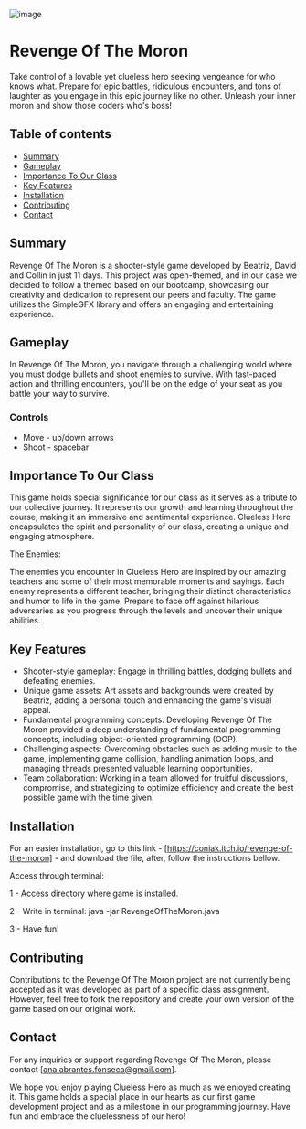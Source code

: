 ![image](https://github.com/imbibs/revenge-of-the-moron/assets/119486067/01b46ad8-90c1-4e11-8edb-09bc04e00abe)

# Revenge Of The Moron
Take control of a lovable yet clueless hero seeking vengeance for who knows what. Prepare for epic battles, ridiculous encounters, and tons of laughter as you engage in this epic journey like no other. Unleash your inner moron and show those coders who's boss!

## Table of contents
* [Summary](#summary)
* [Gameplay](#gameplay)
* [Importance To Our Class](#importancetoourclass)
* [Key Features](#keyfeatures)
* [Installation](#installation)
* [Contributing](#contributing)
* [Contact](#contact)


## Summary

Revenge Of The Moron is a shooter-style game developed by Beatriz, David and Collin in just 11 days. This project was open-themed, and in our case we decided to follow a themed based on our bootcamp, showcasing our creativity and dedication to represent our peers and faculty. The game utilizes the SimpleGFX library and offers an engaging and entertaining experience.

## Gameplay

In Revenge Of The Moron, you navigate through a challenging world where you must dodge bullets and shoot enemies to survive. With fast-paced action and thrilling encounters, you'll be on the edge of your seat as you battle your way to survive.

### Controls
- Move - up/down arrows
- Shoot - spacebar

## Importance To Our Class <a name="importancetoourclass"></a>

This game holds special significance for our class as it serves as a tribute to our collective journey. It represents our growth and learning throughout the course, making it an immersive and sentimental experience. Clueless Hero encapsulates the spirit and personality of our class, creating a unique and engaging atmosphere.

The Enemies:

The enemies you encounter in Clueless Hero are inspired by our amazing teachers and some of their most memorable moments and sayings. Each enemy represents a different teacher, bringing their distinct characteristics and humor to life in the game. Prepare to face off against hilarious adversaries as you progress through the levels and uncover their unique abilities.

## Key Features <a name="keyfeatures"></a>

- Shooter-style gameplay: Engage in thrilling battles, dodging bullets and defeating enemies.
- Unique game assets: Art assets and backgrounds were created by Beatriz, adding a personal touch and enhancing the game's visual appeal.
- Fundamental programming concepts: Developing Revenge Of The Moron provided a deep understanding of fundamental programming concepts, including object-oriented programming (OOP).
- Challenging aspects: Overcoming obstacles such as adding music to the game, implementing game collision, handling animation loops, and managing threads presented valuable learning opportunities.
- Team collaboration: Working in a team allowed for fruitful discussions, compromise, and strategizing to optimize efficiency and create the best possible game with the time given.

## Installation

For an easier installation, go to this link - [https://coniak.itch.io/revenge-of-the-moron] - and download the file, after, follow the instructions bellow.

Access through terminal:

1 - Access directory where game is installed.

2 - Write in terminal: java -jar RevengeOfTheMoron.java

3 - Have fun!

## Contributing

Contributions to the Revenge Of The Moron project are not currently being accepted as it was developed as part of a specific class assignment. However, feel free to fork the repository and create your own version of the game based on our original work.

## Contact

For any inquiries or support regarding Revenge Of The Moron, please contact [ana.abrantes.fonseca@gmail.com].

We hope you enjoy playing Clueless Hero as much as we enjoyed creating it. This game holds a special place in our hearts as our first game development project and as a milestone in our programming journey. Have fun and embrace the cluelessness of our hero!



